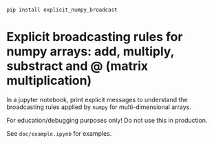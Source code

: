 
``pip install explicit_numpy_broadcast``

# Explicit broadcasting rules for numpy arrays: add, multiply, substract and @ (matrix multiplication)

In a jupyter notebook, print explicit messages to understand the broadcasting
rules applied  by ``numpy`` for multi-dimensional arrays.

For education/debugging purposes only! Do not use this in production.

See ``doc/example.ipynb`` for examples.
